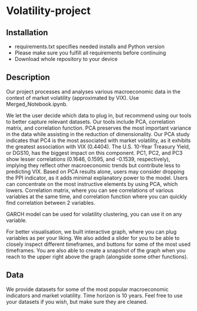 # Volatility-project

## Installation
* requirements.txt specifies needed installs and Python version
* Please make sure you fulfill all requirements before continuing
* Download whole repository to your device 

## Description
Our project processes and analyses various macroeconomic data in the context of market volatility (approximated by VIX). Use Merged_Notebook.ipynb.

We let the user decide which data to plug in, but recommend using our tools to better capture relevant datasets. Our tools include PCA, correlation matrix, and correlation function. PCA preserves the most important variance in the data while assisting in the reduction of dimensionality. Our PCA study indicates that PC4 is the most associated with market volatility, as it exhibits the greatest association with VIX (0.4404). The U.S. 10-Year Treasury Yield, or DGS10, has the biggest impact on this component. PC1, PC2, and PC3 show lesser correlations (0.1646, 0.1595, and -0.1539, respectively), implying they reflect other macroeconomic trends but contribute less to predicting VIX. Based on PCA results alone, users may consider dropping the PPI indicator, as it adds minimal explanatory power to the model. Users can concentrate on the most instructive elements by using PCA, which lowers. Correlation matrix, where you can see correlations of various variables at the same time, and correlation function where you can quickly find correlation between 2 variables.

GARCH model can be used for volatility clustering, you can use it on any variable.

For better visualisation, we built interactive graph, where you can plug variables as per your liking. We also added a slider for you to be able to closely inspect different timeframes, and buttons for some of the most used timeframes. You are also able to create a snapshot of the graph when you reach to the upper right above the graph (alongside some other functions).

## Data
We provide datasets for some of the most popular macroeconomic indicators and market volatility. Time horizon is 10 years. Feel free to use your datasets if you wish, but make sure they are cleaned.
